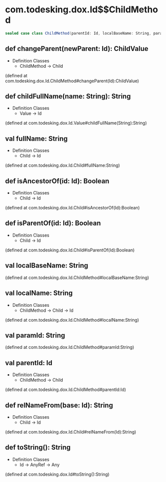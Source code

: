 # com.todesking.dox.Id$$ChildMethod


```scala
sealed case class ChildMethod(parentId: Id, localBaseName: String, paramId: String) extends Child with Value with Product with Serializable
```


 def changeParent(newParent: Id): ChildValue
---------------------------------------------

* Definition Classes
  * ChildMethod → Child

(defined at com.todesking.dox.Id.ChildMethod#changeParent(Id):ChildValue)


 def childFullName(name: String): String
-----------------------------------------

* Definition Classes
  * Value → Id

(defined at com.todesking.dox.Id.Value#childFullName(String):String)


 val fullName: String
----------------------

* Definition Classes
  * Child → Id

(defined at com.todesking.dox.Id.Child#fullName:String)


 def isAncestorOf(id: Id): Boolean
-----------------------------------

* Definition Classes
  * Child → Id

(defined at com.todesking.dox.Id.Child#isAncestorOf(Id):Boolean)


 def isParentOf(id: Id): Boolean
---------------------------------

* Definition Classes
  * Child → Id

(defined at com.todesking.dox.Id.Child#isParentOf(Id):Boolean)


 val localBaseName: String
---------------------------

(defined at com.todesking.dox.Id.ChildMethod#localBaseName:String)


 val localName: String
-----------------------

* Definition Classes
  * ChildMethod → Child → Id

(defined at com.todesking.dox.Id.ChildMethod#localName:String)


 val paramId: String
---------------------

(defined at com.todesking.dox.Id.ChildMethod#paramId:String)


 val parentId: Id
------------------

* Definition Classes
  * ChildMethod → Child

(defined at com.todesking.dox.Id.ChildMethod#parentId:Id)


 def relNameFrom(base: Id): String
-----------------------------------

* Definition Classes
  * Child → Id

(defined at com.todesking.dox.Id.Child#relNameFrom(Id):String)


 def toString(): String
------------------------

* Definition Classes
  * Id → AnyRef → Any

(defined at com.todesking.dox.Id#toString():String)

